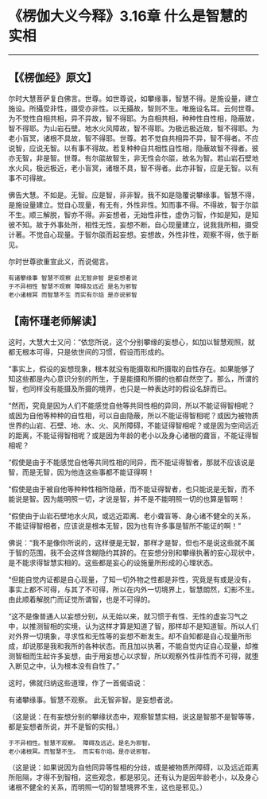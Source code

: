 # 《楞伽大义今释》3.16章 什么是智慧的实相

------

## 【《楞伽经》原文】

尔时大慧菩萨复白佛言。世尊。如世尊说，如攀缘事，智慧不得。是施设量，建立施设。所攝受非性，摄受亦非性。以无攝故，智则不生。唯施设名耳。云何世尊。为不觉性自相共相，异不异故，智不得耶。为自相共相，种种性自性相，隐蔽故，智不得耶。为山岩石壁。地水火风障故，智不得耶。为极远极近故，智不得耶。为老小盲冥，诸根不具故，智不得耶。世尊。若不觉自共相异不异，智不得者。不应说智，应说无智。以有事不得故。若复种种自共相性自性相，隐蔽故智不得者。彼亦无智，非是智。世尊。有尔燄故智生，非无性会尔燄，故名为智。若山岩石壁地水火风，极远极近，老小盲冥，诸根不具，智不得者。此亦非智，应是无智。以有事不可得故。

佛告大慧。不如是。无智。应是智，非非智。我不如是隐覆说攀缘事。智慧不得，是施设量建立。觉自心现量，有无有，外性非性。知而事不得。不得故，智于尔燄不生。顺三解脱，智亦不得。非妄想者，无始性非性，虚伪习智，作如是知，是知彼不知。故于外事处所，相性无性，妄想不断。自心现量建立，说我我所相，摄受计著。不觉自心现量。于智尔燄而起妄想。妄想故，外性非性，观察不得，依于断见。

尔时世尊欲重宣此义，而说偈言。

```
有诸攀缘事 智慧不观察 此无智非智 是妄想者说
于不异相性 智慧不观察 障碍及远近 是名为邪智
老小诸根冥 而智慧不生 而实有尔焰 是亦说邪智
```



## 【南怀瑾老师解读】

这时，大慧大士又问：“依您所说，这个分别攀缘的妄想心，如加以智慧观照，就都无根本可得，只是依世间的习惯，假设而形成的。

“事实上，假设的妄想现象，根本就没有能摄取和所摄取的自性存在。如果能够了知这些都是内心意识分别的所生，于是能摄和所摄的也都自然空了。那么，所谓的智，也同样没有能摄及所摄的境界，也只是一种表达时的假设名辞而已。

“然而，究竟是因为人们不能感觉自他等共同性相的异同，所以不能证得智相呢？或因为自他等种种的自性相，可以自由隐蔽，所以不能证得智相呢？或因为被物质世界的山岩、石壁、地、水、火、风所障碍，不能证得智相呢？或是因为空间远近的距离，不能证得智相呢？或是因为年龄的老小以及身心诸根的聋盲，不能证得智相呢？

“假使是由于不能感觉自他等共同性相的同异，而不能证得智者，那就不应该说是智，而是无智，因为他连这些事都不能证得啊！

“假使是由于被自他等种种性相所隐蔽，而不能证得智者，也只能说是无智，而不能说是智。因为能明照一切，才说是智，并不是不能明照一切的也算是智啊！

“假使由于山岩石壁地水火风，或远近距离、老小聋盲等、身心诸不健全的关系，不能证得智相者，应该说是根本无智，因为也有许多事是智所不能证的啊！”

佛说：“我不是像你所说的，这样便是无智，那样才是智，但也不是说这些就不属于智的范围，我不会这样含糊隐约其辞的。在妄想分别和攀缘执著的妄心现状中，是不能求得智慧实相的。这些都是妄心的设施量所形成的心理状态。

“但能自觉内证都是自心现量，了知一切外物之性都是非性，究竟是有或是没有，事实上都不可得，与其了不可得，所以在内外一切境界上，智慧朗然，幻影不生。由此顺着解脱门而证觉所谓智，也是不可得的。

“这不是像普通人以妄想分别，从无始以来，就习惯于有性、无性的虚妄习气之中，以推测智相的实境，认为这样才算是知道了智，那样却不是知道智。所以人们对外界一切境象，寻求性和无性等的妄想不断发生。却不自知都是自心现量所形成，却说那是我和我所的各种状态。而且加以执著，不能自觉内证自心现量，却推测智相而生起许多妄想，由于用妄想心以求智，所以观察外性非性而不可得，就堕入断见之中，认为根本没有自性了。”

这时，佛就归纳这些道理，作了一首偈语说：

有诸攀缘事。智慧不观察。 此无智非智。是妄想者说。

（这是说：在有妄想分别的攀缘状态中，观察智慧实相，说这是智那不是智等等，都是妄想者所说，并不是智的实相。）

```
于不异相性。智慧不观察。 障碍及远近。是名为邪智。
老小诸根冥。而智慧不生。 而实有尔焰。是亦说邪智。
```

（这是说：如果说因为自他同异等性相的分歧，或是被物质所障碍，以及远近距离所阻隔，才得不到智相，这些观念，都是邪见。还有认为是因年龄老小，以及身心诸根不健全的关系，而明照一切的智慧境界不生，这也是邪见。）
